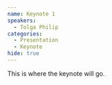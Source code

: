 ```yaml
---
name: Keynote 1
speakers:
  - Tolga Philip
categories:
  - Presentation
  - Keynote
hide: true
---
```


This is where the keynote will go.